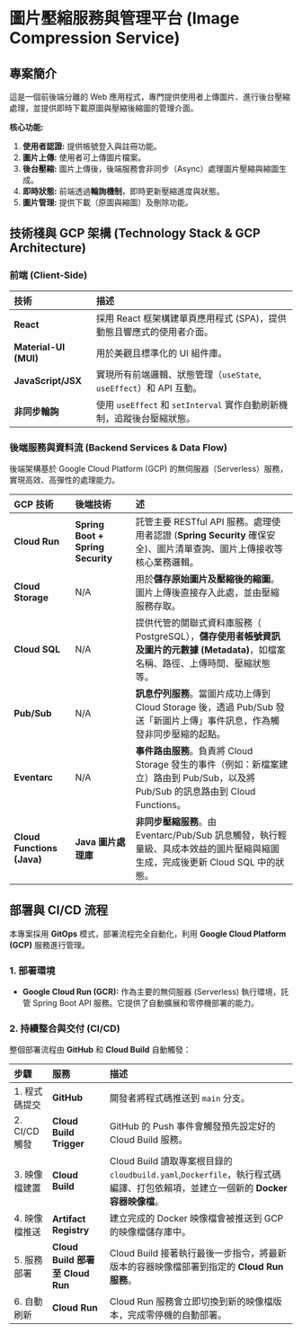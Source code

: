 # 圖片壓縮服務與管理平台 (Image Compression Service)

## 專案簡介

這是一個前後端分離的 Web 應用程式，專門提供使用者上傳圖片、進行後台壓縮處理，並提供即時下載原圖與壓縮後縮圖的管理介面。

**核心功能:**

1.  **使用者認證:** 提供帳號登入與註冊功能。
2.  **圖片上傳:** 使用者可上傳圖片檔案。
3.  **後台壓縮:** 圖片上傳後，後端服務會非同步（Async）處理圖片壓縮與縮圖生成。
4.  **即時狀態:** 前端透過**輪詢機制**，即時更新壓縮進度與狀態。
5.  **圖片管理:** 提供下載（原圖與縮圖）及刪除功能。

## 技術棧與 GCP 架構 (Technology Stack & GCP Architecture)

### 前端 (Client-Side)

| 技術 | 描述 |
| :--- | :--- |
| **React** | 採用 React 框架構建單頁應用程式 (SPA)，提供動態且響應式的使用者介面。 |
| **Material-UI (MUI)** | 用於美觀且標準化的 UI 組件庫。 |
| **JavaScript/JSX** | 實現所有前端邏輯、狀態管理（`useState`, `useEffect`）和 API 互動。 |
| **非同步輪詢** | 使用 `useEffect` 和 `setInterval` 實作自動刷新機制，追蹤後台壓縮狀態。 |

### 後端服務與資料流 (Backend Services & Data Flow)

後端架構基於 Google Cloud Platform (GCP) 的無伺服器（Serverless）服務，實現高效、高彈性的處理能力。

| GCP 技術 | 後端技術 | 述                                                                                           |
| :--- | :--- |:--------------------------------------------------------------------------------------------|
| **Cloud Run** | **Spring Boot + Spring Security** | 託管主要 RESTful API 服務。處理使用者認證 (**Spring Security** 確保安全)、圖片清單查詢、圖片上傳接收等核心業務邏輯。                |
| **Cloud Storage** | N/A | 用於**儲存原始圖片及壓縮後的縮圖**。圖片上傳後直接存入此處，並由壓縮服務存取。                                                   |
| **Cloud SQL** | N/A | 提供代管的關聯式資料庫服務（ PostgreSQL），**儲存使用者帳號資訊及圖片的元數據 (Metadata)**，如檔案名稱、路徑、上傳時間、壓縮狀態等。             |
| **Pub/Sub** | N/A | **訊息佇列服務**。當圖片成功上傳到 Cloud Storage 後，透過 Pub/Sub 發送「新圖片上傳」事件訊息，作為觸發非同步壓縮的起點。                  |
| **Eventarc** | N/A | **事件路由服務**。負責將 Cloud Storage 發生的事件（例如：新檔案建立）路由到 Pub/Sub，以及將 Pub/Sub 的訊息路由到 Cloud Functions。 |
| **Cloud Functions (Java)** | **Java 圖片處理庫** | **非同步壓縮服務**。由 Eventarc/Pub/Sub 訊息觸發，執行輕量級、具成本效益的圖片壓縮與縮圖生成，完成後更新 Cloud SQL 中的狀態。             |

## 部署與 CI/CD 流程

本專案採用 **GitOps** 模式，部署流程完全自動化，利用 **Google Cloud Platform (GCP)** 服務進行管理。

### 1. 部署環境

* **Google Cloud Run (GCR):** 作為主要的無伺服器 (Serverless) 執行環境，託管 Spring Boot API 服務。它提供了自動擴展和零停機部署的能力。

### 2. 持續整合與交付 (CI/CD)

整個部署流程由 **GitHub** 和 **Cloud Build** 自動觸發：

| 步驟 | 服務 | 描述                                                                                                             |
| :--- | :--- |:---------------------------------------------------------------------------------------------------------------|
| 1\. 程式碼提交 | **GitHub** | 開發者將程式碼推送到 `main` 分支。                                                                                          |
| 2\. CI/CD 觸發 | **Cloud Build Trigger** | GitHub 的 Push 事件會觸發預先設定好的 Cloud Build 服務。                                                                      |
| 3\. 映像檔建置 | **Cloud Build** | Cloud Build 讀取專案根目錄的`cloudbuild.yaml`,`Dockerfile`，執行程式碼編譯、打包依賴項，並建立一個新的 **Docker 容器映像檔**。 |
| 4\. 映像檔推送 | **Artifact Registry** | 建立完成的 Docker 映像檔會被推送到 GCP 的映像檔儲存庫中。                                                                            |
| 5\. 服務部署 | **Cloud Build 部署至 Cloud Run** | Cloud Build 接著執行最後一步指令，將最新版本的容器映像檔部署到指定的 **Cloud Run 服務**。                                                     |
| 6\. 自動刷新 | **Cloud Run** | Cloud Run 服務會立即切換到新的映像檔版本，完成零停機的自動部署。                                                                          |